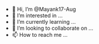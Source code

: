 - 👋 Hi, I’m @Mayank17-Aug
- 👀 I’m interested in ...
- 🌱 I’m currently learning ...
- 💞️ I’m looking to collaborate on ...
- 📫 How to reach me ...

<!---
Mayank17-Aug/Mayank17-Aug is a ✨ special ✨ repository because its `README.md` (this file) appears on your GitHub profile.
You can click the Preview link to take a look at your changes.
--->

